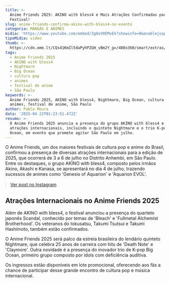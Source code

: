 ```yaml
---
title: >-
  Anime Friends 2025: AKINO with bless4 e Mais Atrações Confirmadas para o
  Festival!
slug: anime-friends-confirma-akino-with-bless4-no-evento
categoria: MANGÁS E ANIMES
midia: 'https://www.youtube.com/embed/3g8oV0EMvEk?showinfo=0&enablejsapi=1'
tipoMidia: video
thumb: >-
  https://cdn.ome.lt/CQs41KmIl5daPyhPZGH_vBm2Y_g=/480x360/smart/extras/conteudos/Design_sem_nome_-_2025-04-22T214817.360.png
tags:
  - Anime Friends 2025
  - AKINO with bless4
  - Nightmare
  - Big Ocean
  - cultura pop
  - animes
  - festival de anime
  - São Paulo
keywords: >-
  Anime Friends 2025, AKINO with bless4, Nightmare, Big Ocean, cultura pop,
  animes, festival de anime, São Paulo
author: Pablo Moura
data: '2025-04-23T01:23:51.472Z'
resumo: >-
  O Anime Friends 2025 anuncia a presença do grupo AKINO with bless4 e outras
  atrações internacionais, incluindo o quinteto Nightmare e o trio K-pop Big
  Ocean, em evento que promete agitar São Paulo em julho.
---
```


O Anime Friends, um dos maiores festivais de cultura pop e anime do Brasil, confirmou a presença de diversas atrações internacionais para a edição de 2025, que ocorrerá de 3 a 6 de julho no Distrito Anhembi, em São Paulo. Entre os destaques, o grupo AKINO with bless4, composto pelos irmãos Akino, Akashi e Kanasa, se apresentará no dia 4 de julho, trazendo sucessos de animes como 'Genesis of Aquarion' e 'Aquarion EVOL'.

<blockquote class="instagram-media" data-instgrm-permalink="https://www.instagram.com/p/DIw8wtjSRG_/" data-instgrm-version="14" style="width:100%; max-width:540px; margin:1rem auto;"><a href="https://www.instagram.com/p/DIw8wtjSRG_/">Ver post no Instagram</a></blockquote>

## Atrações Internacionais no Anime Friends 2025

Além de AKINO with bless4, o festival anunciou a presença do quarteto japonês Scandal, conhecido por temas de 'Bleach' e 'Fullmetal Alchemist Brotherhood'. Os veteranos do tokusatsu, Takumi Tsutsui e Takumi Hashimoto, também estão confirmados.

O Anime Friends 2025 será palco da estreia brasileira do lendário quinteto Nightmare, que celebra 25 anos de carreira com hits de 'Death Note' e 'Claymore'. Outra novidade é a presença do inovador trio de K-pop Big Ocean, primeiro grupo composto por idols com deficiência auditiva.

Os ingressos estão disponíveis em lote promocional, oferecendo aos fãs a chance de participar desse grande encontro de cultura pop e música internacional.
